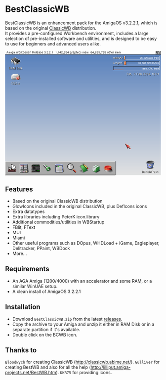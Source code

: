 # BestClassicWB

BestClassicWB is an enhancement pack for the AmigaOS v3.2.2.1, which is based on the original [ClassicWB](https://classicwb.abime.net/) distribution.  
It provides a pre-configured Workbench environment, includes a large selection of pre-installed software and utilities, and is designed to be easy to use for beginners and advanced users alike.

![BestClassicWB](./best-classic-wb.png)

## Features

- Based on the original ClassicWB distribution
- GlowIcons included in the original ClassicWB, plus DefIcons icons
- Extra datatypes
- Extra libraries including PeterK icon.library
- Additional commodities/utilities in WBStartup
- FBlit, FText
- MUI
- Miami
- Other useful programs such as DOpus, WHDLoad + iGame, Eagleplayer, Delitracker, PPaint, WBDock
- More...

## Requirements

- An AGA Amiga (1200/4000) with an accelerator and some RAM, or a similar WinUAE setup.
- A clean install of AmigaOS 3.2.2.1

## Installation

- Download `BestClassicWB.zip` from the latest [releases](https://github.com/kouts/best-classic-wb/releases).
- Copy the archive to your Amiga and unzip it either in RAM Disk or in a separate partition if it's available.
- Double click on the BCWB icon.

## Thanks to

`Bloodwych` for creating ClassicWB (http://classicwb.abime.net/).
`Gulliver` for creating BestWB and also for all the help (http://lilliput.amiga-projects.net/BestWB.htm).
`KKR75` for providing icons.